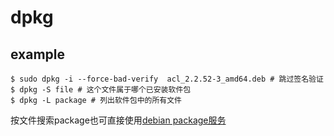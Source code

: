 # dpkg

## example
```
$ sudo dpkg -i --force-bad-verify  acl_2.2.52-3_amd64.deb # 跳过签名验证
$ dpkg -S file # 这个文件属于哪个已安装软件包
$ dpkg -L package # 列出软件包中的所有文件
```

按文件搜索package也可直接使用[debian package服务](https://www.debian.org/distrib/packages)